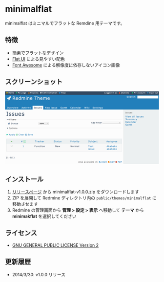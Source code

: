 # minimalflat

minimalflat はミニマルでフラットな Remdine 用テーマです。

## 特徴

* 簡素でフラットなデザイン
* [Flat UI](http://designmodo.github.io/Flat-UI/) による見やすい配色
* [Font Awesome](http://fortawesome.github.io/Font-Awesome/) による解像度に依存しないアイコン画像

## スクリーンショット

![表示サンプル](screenshot.png)

## インストール

1. [リリースページ](https://github.com/akabekobeko/redmine-theme-minimalflat/releases/tag/v1.0.0) から minimalflat-v1.0.0.zip をダウンロードします
2. ZIP を展開して Redmine ディレクトリ内の `public/themes/minimalflat` に移動させます
3. Redmine の管理画面から **管理 > 設定 > 表示** へ移動して **テーマ** から **minimakflat** を選択してください

## ライセンス

* [GNU GENERAL PUBLIC LICENSE Version 2](LICENSE)

## 更新履歴

* 2014/3/30: v1.0.0 リリース